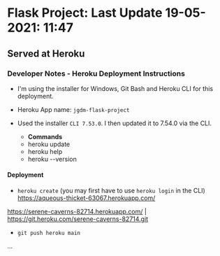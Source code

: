 # Flask Project:  Last Update **19-05-2021:   11:47**

## Served at Heroku

### Developer Notes - Heroku Deployment Instructions

+ I'm using the installer for Windows, Git Bash and Heroku CLI for this deployment.

+ Heroku App name: ```jgdm-flask-project```

+ Used the installer ```CLI 7.53.0```. I then updated it to 7.54.0 via the CLI. 

  + **Commands**
  + heroku update
  + heroku help
  + heroku --version

  
#### Deployment

+ ```heroku create```  (you may first have to use ```heroku login``` in the CLI)
  https://aqueous-thicket-63067.herokuapp.com/ 

https://serene-caverns-82714.herokuapp.com/ | https://git.heroku.com/serene-caverns-82714.git

+ ```git push heroku main```

... 
